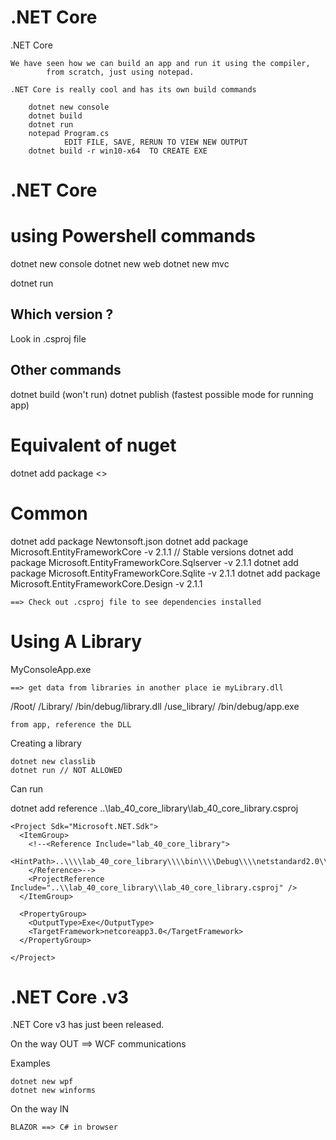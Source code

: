 # .NET Core

.NET Core

```
We have seen how we can build an app and run it using the compiler,
		from scratch, just using notepad.

.NET Core is really cool and has its own build commands

	dotnet new console 
	dotnet build
	dotnet run
	notepad Program.cs
			EDIT FILE, SAVE, RERUN TO VIEW NEW OUTPUT
	dotnet build -r win10-x64  TO CREATE EXE
```

# .NET Core

# using Powershell commands

dotnet new console
dotnet new web
dotnet new mvc

dotnet run

## Which version ?

Look in .csproj file

## Other commands

dotnet build (won't run)
dotnet publish (fastest possible mode for running app)

# Equivalent of nuget

dotnet add package <<name>>

# Common

dotnet add package	Newtonsoft.json
dotnet add package	Microsoft.EntityFrameworkCore -v 2.1.1 // Stable versions
dotnet add package	Microsoft.EntityFrameworkCore.Sqlserver -v 2.1.1
dotnet add package	Microsoft.EntityFrameworkCore.Sqlite -v 2.1.1
dotnet add package	Microsoft.EntityFrameworkCore.Design -v 2.1.1

```
==> Check out .csproj file to see dependencies installed
```

# Using A Library

MyConsoleApp.exe

```
==> get data from libraries in another place ie myLibrary.dll
```

/Root/
/Library/
/bin/debug/library.dll
/use_library/
/bin/debug/app.exe

```
from app, reference the DLL
```

Creating a library

```
dotnet new classlib
dotnet run // NOT ALLOWED
```

Can run

dotnet add reference ..\lab_40_core_library\lab_40_core_library.csproj

```
<Project Sdk="Microsoft.NET.Sdk">
  <ItemGroup>
    <!--<Reference Include="lab_40_core_library">
      <HintPath>..\\\\lab_40_core_library\\\\bin\\\\Debug\\\\netstandard2.0\\\\lab_40_core_library.dll</HintPath>
    </Reference>-->
    <ProjectReference Include="..\\lab_40_core_library\\lab_40_core_library.csproj" />
  </ItemGroup>

  <PropertyGroup>
    <OutputType>Exe</OutputType>
    <TargetFramework>netcoreapp3.0</TargetFramework>
  </PropertyGroup>

</Project>
```

# .NET Core .v3

.NET Core v3 has just been released.

On the way OUT ==> WCF communications

Examples

```
dotnet new wpf
dotnet new winforms
```

On the way IN

```
BLAZOR ==> C# in browser
```